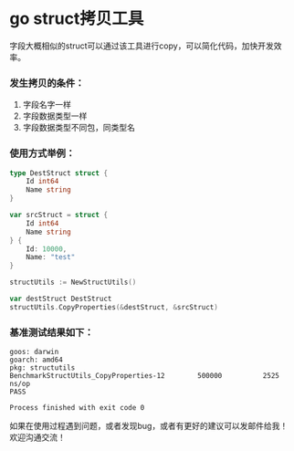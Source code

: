 # go struct拷贝工具
字段大概相似的struct可以通过该工具进行copy，可以简化代码，加快开发效率。

### 发生拷贝的条件：

1. 字段名字一样
2. 字段数据类型一样
3. 字段数据类型不同包，同类型名

### 使用方式举例：

```go
type DestStruct struct {
    Id int64
    Name string
}

var srcStruct = struct {
    Id int64
    Name string
} {
    Id: 10000,
    Name: "test"
}

structUtils := NewStructUtils()

var destStruct DestStruct
structUtils.CopyProperties(&destStruct, &srcStruct)
```

### 基准测试结果如下：

```text
goos: darwin
goarch: amd64
pkg: structutils
BenchmarkStructUtils_CopyProperties-12    	  500000	      2525 ns/op
PASS

Process finished with exit code 0
```

如果在使用过程遇到问题，或者发现bug，或者有更好的建议可以发邮件给我！ 欢迎沟通交流！